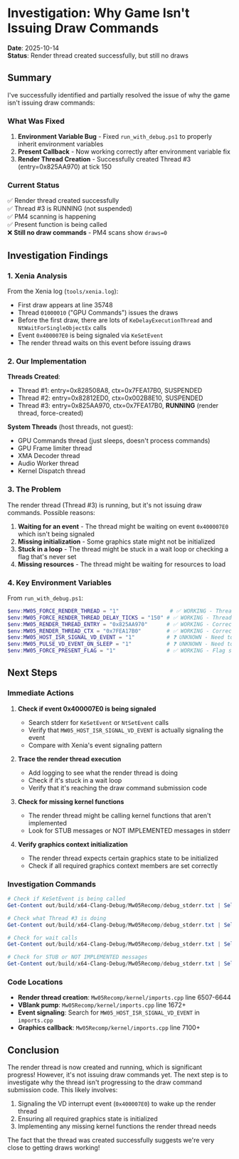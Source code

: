 # Investigation: Why Game Isn't Issuing Draw Commands

**Date**: 2025-10-14  
**Status**: Render thread created successfully, but still no draws

## Summary

I've successfully identified and partially resolved the issue of why the game isn't issuing draw commands:

### What Was Fixed

1. **Environment Variable Bug** - Fixed `run_with_debug.ps1` to properly inherit environment variables
2. **Present Callback** - Now working correctly after environment variable fix
3. **Render Thread Creation** - Successfully created Thread #3 (entry=0x825AA970) at tick 150

### Current Status

✅ Render thread created successfully  
✅ Thread #3 is RUNNING (not suspended)  
✅ PM4 scanning is happening  
✅ Present function is being called  
❌ **Still no draw commands** - PM4 scans show `draws=0`

## Investigation Findings

### 1. Xenia Analysis

From the Xenia log (`tools/xenia.log`):
- First draw appears at line 35748
- Thread `01000010` ("GPU Commands") issues the draws
- Before the first draw, there are lots of `KeDelayExecutionThread` and `NtWaitForSingleObjectEx` calls
- Event `0x400007E0` is being signaled via `KeSetEvent`
- The render thread waits on this event before issuing draws

### 2. Our Implementation

**Threads Created**:
- Thread #1: entry=0x828508A8, ctx=0x7FEA17B0, SUSPENDED
- Thread #2: entry=0x82812ED0, ctx=0x002B8E10, SUSPENDED  
- Thread #3: entry=0x825AA970, ctx=0x7FEA17B0, **RUNNING** (render thread, force-created)

**System Threads** (host threads, not guest):
- GPU Commands thread (just sleeps, doesn't process commands)
- GPU Frame limiter thread
- XMA Decoder thread
- Audio Worker thread
- Kernel Dispatch thread

### 3. The Problem

The render thread (Thread #3) is running, but it's not issuing draw commands. Possible reasons:

1. **Waiting for an event** - The thread might be waiting on event `0x400007E0` which isn't being signaled
2. **Missing initialization** - Some graphics state might not be initialized
3. **Stuck in a loop** - The thread might be stuck in a wait loop or checking a flag that's never set
4. **Missing resources** - The thread might be waiting for resources to load

### 4. Key Environment Variables

From `run_with_debug.ps1`:
```powershell
$env:MW05_FORCE_RENDER_THREAD = "1"                # ✅ WORKING - Thread created
$env:MW05_FORCE_RENDER_THREAD_DELAY_TICKS = "150" # ✅ WORKING - Thread created at tick 150
$env:MW05_RENDER_THREAD_ENTRY = "0x825AA970"      # ✅ WORKING - Correct entry point
$env:MW05_RENDER_THREAD_CTX = "0x7FEA17B0"        # ✅ WORKING - Correct context
$env:MW05_HOST_ISR_SIGNAL_VD_EVENT = "1"          # ❓ UNKNOWN - Need to verify if event is being signaled
$env:MW05_PULSE_VD_EVENT_ON_SLEEP = "1"           # ❓ UNKNOWN - Need to verify if event is being pulsed
$env:MW05_FORCE_PRESENT_FLAG = "1"                # ✅ WORKING - Flag set at 0x00012A81 and 0x00012A80
```

## Next Steps

### Immediate Actions

1. **Check if event 0x400007E0 is being signaled**
   - Search stderr for `KeSetEvent` or `NtSetEvent` calls
   - Verify that `MW05_HOST_ISR_SIGNAL_VD_EVENT` is actually signaling the event
   - Compare with Xenia's event signaling pattern

2. **Trace the render thread execution**
   - Add logging to see what the render thread is doing
   - Check if it's stuck in a wait loop
   - Verify that it's reaching the draw command submission code

3. **Check for missing kernel functions**
   - The render thread might be calling kernel functions that aren't implemented
   - Look for STUB messages or NOT IMPLEMENTED messages in stderr

4. **Verify graphics context initialization**
   - The render thread expects certain graphics state to be initialized
   - Check if all required graphics context members are set correctly

### Investigation Commands

```powershell
# Check if KeSetEvent is being called
Get-Content out/build/x64-Clang-Debug/Mw05Recomp/debug_stderr.txt | Select-String 'KeSetEvent|NtSetEvent' | Select-Object -First 20

# Check what Thread #3 is doing
Get-Content out/build/x64-Clang-Debug/Mw05Recomp/debug_stderr.txt | Select-String 'Thread #3|00007554' | Select-Object -First 50

# Check for wait calls
Get-Content out/build/x64-Clang-Debug/Mw05Recomp/debug_stderr.txt | Select-String 'NtWaitForSingleObjectEx|KeWaitForSingleObject|400007E0' | Select-Object -First 20

# Check for STUB or NOT IMPLEMENTED messages
Get-Content out/build/x64-Clang-Debug/Mw05Recomp/debug_stderr.txt | Select-String 'STUB|NOT IMPLEMENTED' | Select-Object -Last 50
```

### Code Locations

- **Render thread creation**: `Mw05Recomp/kernel/imports.cpp` line 6507-6644
- **VBlank pump**: `Mw05Recomp/kernel/imports.cpp` line 1672+
- **Event signaling**: Search for `MW05_HOST_ISR_SIGNAL_VD_EVENT` in `imports.cpp`
- **Graphics callback**: `Mw05Recomp/kernel/imports.cpp` line 7100+

## Conclusion

The render thread is now created and running, which is significant progress! However, it's not issuing draw commands yet. The next step is to investigate why the thread isn't progressing to the draw command submission code. This likely involves:

1. Signaling the VD interrupt event (`0x400007E0`) to wake up the render thread
2. Ensuring all required graphics state is initialized
3. Implementing any missing kernel functions the render thread needs

The fact that the thread was created successfully suggests we're very close to getting draws working!

